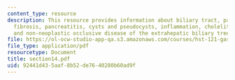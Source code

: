 ```yaml
---
content_type: resource
description: This resource provides information about biliary tract, pancreas, cystic
  fibrosis, pancreatitis, cysts and pseudocysts, inflammation, cholelithiasis, neoplasms,
  and non-neoplastic occlusive disease of the extrahepatic biliary tree.
file: https://ol-ocw-studio-app-qa.s3.amazonaws.com/courses/hst-121-gastroenterology-fall-2005/92441d435aaf8b52de7640280b60ad9f_section14.pdf
file_type: application/pdf
resourcetype: Document
title: section14.pdf
uid: 92441d43-5aaf-8b52-de76-40280b60ad9f
---
```

